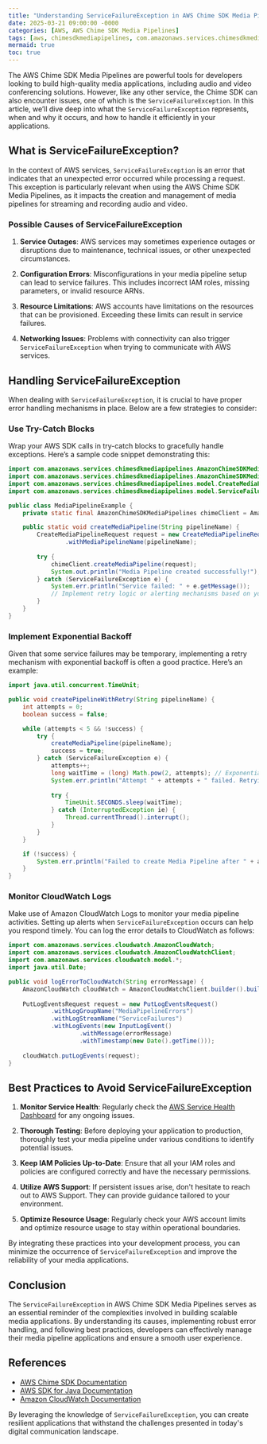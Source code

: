 ```yaml
---
title: "Understanding ServiceFailureException in AWS Chime SDK Media Pipelines "
date: 2025-03-21 09:00:00 -0000
categories: [AWS, AWS Chime SDK Media Pipelines]
tags: [aws, chimesdkmediapipelines, com.amazonaws.services.chimesdkmediapipelines.model]
mermaid: true
toc: true
---
```



The AWS Chime SDK Media Pipelines are powerful tools for developers looking to build high-quality media applications, including audio and video conferencing solutions. However, like any other service, the Chime SDK can also encounter issues, one of which is the `ServiceFailureException`. In this article, we’ll dive deep into what the `ServiceFailureException` represents, when and why it occurs, and how to handle it efficiently in your applications.

## What is ServiceFailureException?

In the context of AWS services, `ServiceFailureException` is an error that indicates that an unexpected error occurred while processing a request. This exception is particularly relevant when using the AWS Chime SDK Media Pipelines, as it impacts the creation and management of media pipelines for streaming and recording audio and video.

### Possible Causes of ServiceFailureException

1. **Service Outages**: AWS services may sometimes experience outages or disruptions due to maintenance, technical issues, or other unexpected circumstances.

2. **Configuration Errors**: Misconfigurations in your media pipeline setup can lead to service failures. This includes incorrect IAM roles, missing parameters, or invalid resource ARNs.

3. **Resource Limitations**: AWS accounts have limitations on the resources that can be provisioned. Exceeding these limits can result in service failures.

4. **Networking Issues**: Problems with connectivity can also trigger `ServiceFailureException` when trying to communicate with AWS services.

## Handling ServiceFailureException

When dealing with `ServiceFailureException`, it is crucial to have proper error handling mechanisms in place. Below are a few strategies to consider:

### Use Try-Catch Blocks

Wrap your AWS SDK calls in try-catch blocks to gracefully handle exceptions. Here’s a sample code snippet demonstrating this:

```java
import com.amazonaws.services.chimesdkmediapipelines.AmazonChimeSDKMediaPipelines;
import com.amazonaws.services.chimesdkmediapipelines.AmazonChimeSDKMediaPipelinesClient;
import com.amazonaws.services.chimesdkmediapipelines.model.CreateMediaPipelineRequest;
import com.amazonaws.services.chimesdkmediapipelines.model.ServiceFailureException;

public class MediaPipelineExample {
    private static final AmazonChimeSDKMediaPipelines chimeClient = AmazonChimeSDKMediaPipelinesClient.builder().build();

    public static void createMediaPipeline(String pipelineName) {
        CreateMediaPipelineRequest request = new CreateMediaPipelineRequest()
                .withMediaPipelineName(pipelineName);
        
        try {
            chimeClient.createMediaPipeline(request);
            System.out.println("Media Pipeline created successfully!");
        } catch (ServiceFailureException e) {
            System.err.println("Service failed: " + e.getMessage());
            // Implement retry logic or alerting mechanisms based on your needs
        }
    }
}
```

### Implement Exponential Backoff

Given that some service failures may be temporary, implementing a retry mechanism with exponential backoff is often a good practice. Here’s an example:

```java
import java.util.concurrent.TimeUnit;

public void createPipelineWithRetry(String pipelineName) {
    int attempts = 0;
    boolean success = false;

    while (attempts < 5 && !success) {
        try {
            createMediaPipeline(pipelineName);
            success = true;
        } catch (ServiceFailureException e) {
            attempts++;
            long waitTime = (long) Math.pow(2, attempts); // Exponential backoff
            System.err.println("Attempt " + attempts + " failed. Retrying in " + waitTime + " seconds.");
            
            try {
                TimeUnit.SECONDS.sleep(waitTime);
            } catch (InterruptedException ie) {
                Thread.currentThread().interrupt();
            }
        }
    }

    if (!success) {
        System.err.println("Failed to create Media Pipeline after " + attempts + " attempts.");
    }
}
```

### Monitor CloudWatch Logs

Make use of Amazon CloudWatch Logs to monitor your media pipeline activities. Setting up alerts when `ServiceFailureException` occurs can help you respond timely. You can log the error details to CloudWatch as follows:

```java
import com.amazonaws.services.cloudwatch.AmazonCloudWatch;
import com.amazonaws.services.cloudwatch.AmazonCloudWatchClient;
import com.amazonaws.services.cloudwatch.model.*;
import java.util.Date;

public void logErrorToCloudWatch(String errorMessage) {
    AmazonCloudWatch cloudWatch = AmazonCloudWatchClient.builder().build();
    
    PutLogEventsRequest request = new PutLogEventsRequest()
            .withLogGroupName("MediaPipelineErrors")
            .withLogStreamName("ServiceFailures")
            .withLogEvents(new InputLogEvent()
                    .withMessage(errorMessage)
                    .withTimestamp(new Date().getTime()));
    
    cloudWatch.putLogEvents(request);
}
```

## Best Practices to Avoid ServiceFailureException

1. **Monitor Service Health**: Regularly check the [AWS Service Health Dashboard](https://status.aws.amazon.com/) for any ongoing issues. 

2. **Thorough Testing**: Before deploying your application to production, thoroughly test your media pipeline under various conditions to identify potential issues.

3. **Keep IAM Policies Up-to-Date**: Ensure that all your IAM roles and policies are configured correctly and have the necessary permissions.

4. **Utilize AWS Support**: If persistent issues arise, don't hesitate to reach out to AWS Support. They can provide guidance tailored to your environment.

5. **Optimize Resource Usage**: Regularly check your AWS account limits and optimize resource usage to stay within operational boundaries.

By integrating these practices into your development process, you can minimize the occurrence of `ServiceFailureException` and improve the reliability of your media applications.

## Conclusion

The `ServiceFailureException` in AWS Chime SDK Media Pipelines serves as an essential reminder of the complexities involved in building scalable media applications. By understanding its causes, implementing robust error handling, and following best practices, developers can effectively manage their media pipeline applications and ensure a smooth user experience.

## References

- [AWS Chime SDK Documentation](https://aws.amazon.com/chime/chime-sdk/)
- [AWS SDK for Java Documentation](https://docs.aws.amazon.com/sdk-for-java/latest/developer-guide/home.html)
- [Amazon CloudWatch Documentation](https://docs.aws.amazon.com/cloudwatch/index.html)

By leveraging the knowledge of `ServiceFailureException`, you can create resilient applications that withstand the challenges presented in today's digital communication landscape.